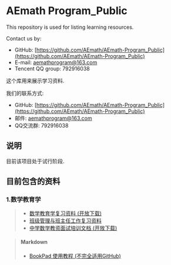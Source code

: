 # AEmath Program_Public
This repository is used for listing learning resources.

Contact us by:
* GitHub: [https://github.com/AEmath/AEmath-Program_Public](https://github.com/AEmath/AEmath-Program_Public)
* E-mail: aemathprogram@163.com
* Tencent QQ group: 792916038

这个库用来展示学习资料.

我们的联系方式: 
* GitHub: [https://github.com/AEmath/AEmath-Program_Public](https://github.com/AEmath/AEmath-Program_Public)
* 邮件: aemathprogram@163.com
* QQ交流群: 792916038

## 说明
目前该项目处于试行阶段.

## 目前包含的资料
### 1.数学教育学
> * [数学教育学复习资料 (开放下载)](https://maiimg.com/dec/d89790748525@pdf)
> * [班级管理与班主任工作复习资料](https://maiimg.com/dec/a97502748991@pdf)
> * [中学数学教资面试培训文档 (开放下载)](https://maiimg.com/dec/d97457585898@pdf)

> #### Markdown
> * [BookPad 使用教程 (不完全适用GitHub)](https://maiimg.com/dec/a98596044393@pdf)
